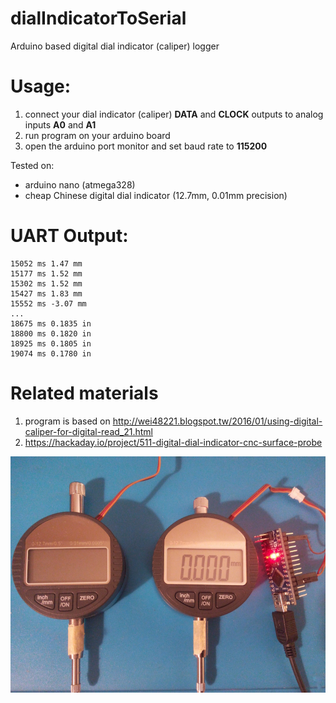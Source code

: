 # dialIndicatorToSerial
Arduino based digital dial indicator (caliper) logger

# Usage:
1. connect your dial indicator (caliper) **DATA** and **CLOCK** outputs to analog inputs **A0** and **A1**
1. run program on your arduino board
1. open the arduino port monitor and set baud rate to **115200**

Tested on:
 - arduino nano (atmega328)
 - cheap Chinese digital dial indicator (12.7mm, 0.01mm precision)


# UART Output:
```
15052 ms 1.47 mm
15177 ms 1.52 mm
15302 ms 1.52 mm
15427 ms 1.83 mm
15552 ms -3.07 mm
...
18675 ms 0.1835 in
18800 ms 0.1820 in
18925 ms 0.1805 in
19074 ms 0.1780 in
```

# Related materials
1. program is based on http://wei48221.blogspot.tw/2016/01/using-digital-caliper-for-digital-read_21.html
1. https://hackaday.io/project/511-digital-dial-indicator-cnc-surface-probe

![chinese dial indicator](docs/chineseDialIndicator.jpg)
